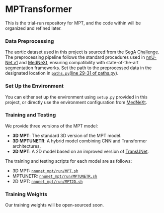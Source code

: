 # MPTransformer
This is the trial-run repository for MPT, and the code within will be organized and refined later.
### Data Preprocessing
The aortic dataset used in this project is sourced from the [SegA Challenge](https://multicenteraorta.grand-challenge.org).  
The preprocessing pipeline follows the standard procedures used in [nnU-Net v1](https://github.com/MIC-DKFZ/nnUNet/tree/nnunetv1) and [MedNeXt](https://github.com/MIC-DKFZ/MedNeXt), ensuring compatibility with state-of-the-art segmentation frameworks.
Set the path to the preprocessed data in the designated location in [`paths.py`](paths.py)([line 29-31 of paths.py](https://github.com/iCherishxixixi/MPTransformer/blob/1314c8858eb55cf2a6011d0c8a8c771da917e1b6/nnunet_mpt/paths.py#L29-L31)).
### Set Up the Environment
You can either set up the environment using `setup.py` provided in this project, or directly use the environment configuration from [MedNeXt](https://github.com/MIC-DKFZ/MedNeXt).
### Training and Testing
We provide three versions of the MPT model:

- **3D MPT**: The standard 3D version of the MPT model.
- **3D MPTUNETR**: A hybrid model combining CNN and Transformer architectures.
- **2D MPT**: A 2D model based on an improved version of [TransUNet](https://github.com/Beckschen/TransUNet).

The training and testing scripts for each model are as follows:

- 3D MPT: [`nnunet_mpt/run/MPT.sh`](nnunet_mpt/run/MPT.sh)
- MPTUNETR: [`nnunet_mpt/run/MPTUNETR.sh`](nnunet_mpt/run/MPTUNETR.sh)
- 2D MPT: [`nnunet_mpt/run/MPT2D.sh`](nnunet_mpt/run/MPT2D.sh)
### Training Weights
Our training weights will be open-sourced soon.

